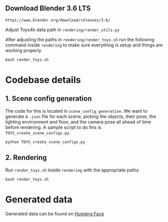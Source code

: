 
## Download Blender 3.6 LTS

```
https://www.blender.org/download/releases/3-6/
```
Adjust Toys4k data path in `rendering/render_utils.py`

After adjusting the paths in `rendering/render_toys.sh` run the following command inside `rendering` to make sure everything is setup and things are working properly
```
bash render_toys.sh
```

# Codebase details
## 1. Scene config generation
The code for this is located in `scene_config_generation`. We want to generate a `.json` file for each scene, picking the objects, their pose, the lighting environment and floor, and the camera pose all ahead of time before rendering. A sample script to do this is `TOYS_create_scene_configs.py`.
```
python TOYS_create_scene_configs.py
```
## 2. Rendering
Run `render_toys.sh` inside `rendering` with the appropriate paths. 
```
bash render_toys.sh
```
# Generated data
Generated data can be found on [Hugging Face](https://huggingface.co/ngailapdi)
